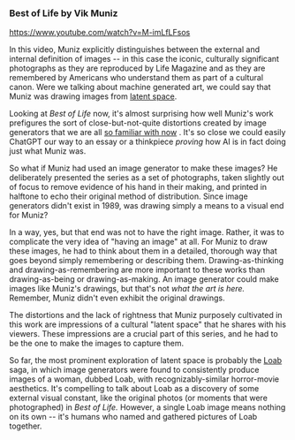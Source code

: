 ---
---



### Best of Life by Vik Muniz

https://www.youtube.com/watch?v=M-imLfLFsos

In this video, Muniz explicitly distinguishes between the external and internal definition of images -- in this case the iconic, culturally significant photographs as they are reproduced by Life Magazine and as they are remembered by Americans who understand them as part of a cultural canon. Were we talking about machine generated art, we could say that Muniz was drawing images from [latent space](https://www.aiweirdness.com/welcome-to-latent-space-19-01-26/). 

Looking at *Best of Life* now, it's almost surprising how well Muniz's work prefigures the sort of close-but-not-quite distortions created by image generators that we are all [so familiar with now](https://medium.com/@socialcreature/ai-and-the-american-smile-76d23a0fbfaf) . It's so close we could easily ChatGPT our way to an essay or a thinkpiece *proving* how AI is in fact doing just what Muniz was.

So what if Muniz had used an image generator to make these images? He deliberately presented the series as a set of photographs, taken slightly out of focus to remove evidence of his hand in their making, and printed in halftone to echo their original method of distribution. Since image generators didn't exist in 1989, was drawing simply a means to a visual end for Muniz?

In a way, yes, but that end was not to have the right image. Rather, it was to complicate the very idea of "having an image" at all. For Muniz to draw these images, he had to think about them in a detailed, thorough way that goes beyond simply remembering or describing them. Drawing-as-thinking and drawing-as-remembering are more important to these works than drawing-as-being or drawing-as-making. An image generator could make images like Muniz's drawings, but that's not *what the art is here.* Remember, Muniz didn't even exhibit the original drawings.

The distortions and the lack of rightness that Muniz purposely cultivated in this work are impressions of a cultural "latent space" that he shares with his viewers. These impressions are a crucial part of this series, and he had to be the one to make the images to capture them. 

So far, the most prominent exploration of latent space is probably the [Loab](https://petapixel.com/2022/09/09/the-same-frightening-woman-keeps-appearing-in-ai-generated-images/) saga, in which image generators were found to consistently produce images of a woman, dubbed Loab, with recognizably-similar horror-movie aesthetics. It's compelling to talk about Loab as a discovery of some external visual constant, like the original photos (or moments that were photographed) in *Best of Life.* However, a single Loab image means nothing on its own -- it's humans who named and gathered pictures of Loab together.